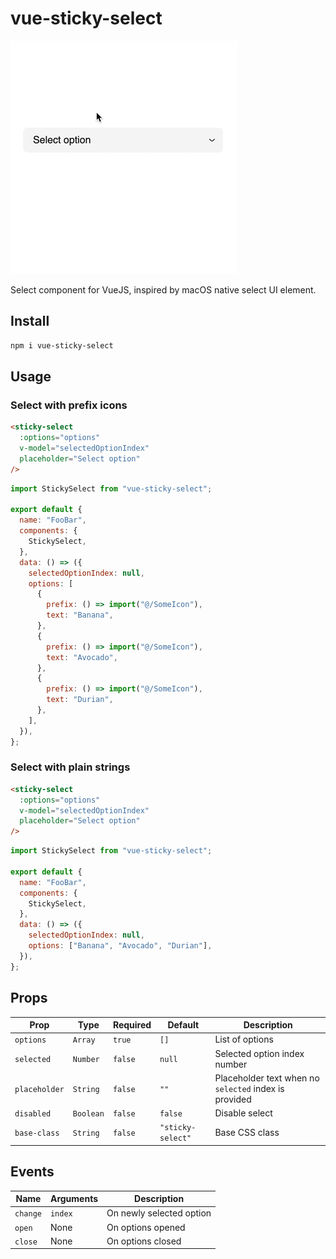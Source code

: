 # vue-sticky-select

![showcase](showcase.gif "showcase")

Select component for VueJS, inspired by macOS native select UI element.

## Install

```bash
npm i vue-sticky-select
```

## Usage

### Select with prefix icons

```html
<sticky-select
  :options="options"
  v-model="selectedOptionIndex"
  placeholder="Select option"
/>
```

```js
import StickySelect from "vue-sticky-select";

export default {
  name: "FooBar",
  components: {
    StickySelect,
  },
  data: () => ({
    selectedOptionIndex: null,
    options: [
      {
        prefix: () => import("@/SomeIcon"),
        text: "Banana",
      },
      {
        prefix: () => import("@/SomeIcon"),
        text: "Avocado",
      },
      {
        prefix: () => import("@/SomeIcon"),
        text: "Durian",
      },
    ],
  }),
};
```

### Select with plain strings

```html
<sticky-select
  :options="options"
  v-model="selectedOptionIndex"
  placeholder="Select option"
/>
```

```js
import StickySelect from "vue-sticky-select";

export default {
  name: "FooBar",
  components: {
    StickySelect,
  },
  data: () => ({
    selectedOptionIndex: null,
    options: ["Banana", "Avocado", "Durian"],
  }),
};
```

## Props

| Prop          | Type      | Required | Default           | Description                                           |
| ------------- | --------- | -------- | ----------------- | ----------------------------------------------------- |
| `options`     | `Array`   | `true`   | `[]`              | List of options                                       |
| `selected`    | `Number`  | `false`  | `null`            | Selected option index number                          |
| `placeholder` | `String`  | `false`  | `""`              | Placeholder text when no `selected` index is provided |
| `disabled`    | `Boolean` | `false`  | `false`           | Disable select                                        |
| `base-class`  | `String`  | `false`  | `"sticky-select"` | Base CSS class                                        |

## Events

| Name     | Arguments | Description              |
| -------- | --------- | ------------------------ |
| `change` | `index`   | On newly selected option |
| `open`   | None      | On options opened        |
| `close`  | None      | On options closed        |
